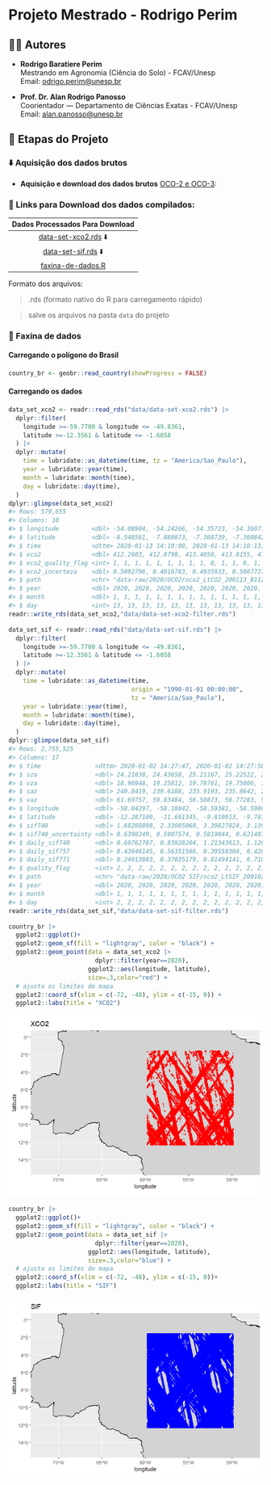 
<!-- README.md is generated from README.Rmd. Please edit that file -->

# Projeto Mestrado - Rodrigo Perim

## 👨‍🔬 Autores

- **Rodrigo Baratiere Perim**  
  Mestrando em Agronomia (Ciência do Solo) - FCAV/Unesp  
  Email: [odrigo.perim@unesp.br](mailto:rodrigo.perim@unesp.br)

- **Prof. Dr. Alan Rodrigo Panosso**  
  Coorientador — Departamento de Ciências Exatas - FCAV/Unesp  
  Email: <alan.panosso@unesp.br>

## 📁 Etapas do Projeto

### ⬇️ Aquisição dos dados brutos

- **Aquisição e download dos dados brutos** [OCO-2 e
  OCO-3](https://disc.gsfc.nasa.gov):

### 🔗 Links para Download dos dados compilados:

| Dados Processados Para Download |
|:--:|
| [data-set-xco2.rds](https://drive.google.com/file/d/1E6oYKw7WyBRcgLaiFlPP1-ZTXTG4QO-2/view?usp=sharing) ⬇️ |
| [data-set-sif.rds](https://drive.google.com/file/d/1Tvy4T2O3YwY9sQwvHnDD3sZWkoqvwZbw/view?usp=sharing) ⬇️ |
| [faxina-de-dados.R](https://raw.githubusercontent.com/arpanosso/projeto-mestrado-perim/refs/heads/master/data-raw/faxina-de-dados.R) |

Formato dos arquivos:

> .rds (formato nativo do R para carregamento rápido)

> salve os arquivos na pasta `data` do projeto

### 🧹 Faxina de dados

#### Carregando o polígono do Brasil

``` r
country_br <- geobr::read_country(showProgress = FALSE)
```

#### Carregando os dados

``` r
data_set_xco2 <- readr::read_rds("data/data-set-xco2.rds") |> 
  dplyr::filter(
    longitude >=-59.7700 & longitude <= -49.8361,
    latitude >=-12.3561 & latitude <= -1.6058
  ) |> 
  dplyr::mutate(
    time = lubridate::as_datetime(time, tz = "America/Sao_Paulo"),
    year = lubridate::year(time),
    month = lubridate::month(time),
    day = lubridate::day(time),
  ) 
dplyr::glimpse(data_set_xco2)
#> Rows: 579,655
#> Columns: 10
#> $ longitude         <dbl> -54.08904, -54.24266, -54.35723, -54.36071, -54.3601…
#> $ latitude          <dbl> -8.548561, -7.880873, -7.368739, -7.360842, -7.37159…
#> $ time              <dttm> 2020-01-13 14:10:00, 2020-01-13 14:10:13, 2020-01-1…
#> $ xco2              <dbl> 412.2603, 412.8798, 413.4058, 413.8155, 414.6043, 41…
#> $ xco2_quality_flag <int> 1, 1, 1, 1, 1, 1, 1, 1, 1, 0, 1, 1, 0, 1, 1, 1, 1, 1…
#> $ xco2_incerteza    <dbl> 0.5092796, 0.4916783, 0.4935933, 0.5007727, 0.514624…
#> $ path              <chr> "data-raw/2020/OCO2/oco2_LtCO2_200113_B11210Ar_24091…
#> $ year              <dbl> 2020, 2020, 2020, 2020, 2020, 2020, 2020, 2020, 2020…
#> $ month             <dbl> 1, 1, 1, 1, 1, 1, 1, 1, 1, 1, 1, 1, 1, 1, 1, 1, 1, 1…
#> $ day               <int> 13, 13, 13, 13, 13, 13, 13, 13, 13, 13, 13, 13, 13, …
readr::write_rds(data_set_xco2,"data/data-set-xco2-filter.rds")
```

``` r
data_set_sif <- readr::read_rds("data/data-set-sif.rds") |> 
  dplyr::filter(
    longitude >=-59.7700 & longitude <= -49.8361,
    latitude >=-12.3561 & latitude <= -1.6058
  ) |>  
  dplyr::mutate(
    time = lubridate::as_datetime(time, 
                                  origin = "1990-01-01 00:00:00",
                                  tz = "America/Sao_Paulo"),
    year = lubridate::year(time),
    month = lubridate::month(time),
    day = lubridate::day(time),
  )
dplyr::glimpse(data_set_sif)
#> Rows: 2,755,525
#> Columns: 17
#> $ time               <dttm> 2020-01-02 14:27:47, 2020-01-02 14:27:58, 2020-01-…
#> $ sza                <dbl> 24.21838, 24.43658, 25.21167, 25.22522, 25.20837, 2…
#> $ vza                <dbl> 18.96948, 19.25812, 19.79761, 19.75006, 19.91901, 1…
#> $ saz                <dbl> 240.8419, 239.6188, 235.9193, 235.8642, 235.9224, 2…
#> $ vaz                <dbl> 61.69757, 59.83484, 56.50873, 56.77283, 55.88147, 5…
#> $ longitude          <dbl> -58.04297, -58.18042, -58.59381, -58.59863, -58.597…
#> $ latitude           <dbl> -12.287109, -11.691345, -9.810913, -9.781616, -9.81…
#> $ sif740             <dbl> 1.68288898, 2.33085060, 3.39827824, 3.13973331, 1.7…
#> $ sif740_uncertainty <dbl> 0.6398249, 0.5907574, 0.5819044, 0.6214972, 0.57474…
#> $ daily_sif740       <dbl> 0.60762787, 0.83928204, 1.21343613, 1.12081718, 0.6…
#> $ daily_sif757       <dbl> 0.43646145, 0.56351566, 0.39550304, 0.42863560, 0.3…
#> $ daily_sif771       <dbl> 0.24913883, 0.37035179, 0.81494141, 0.71052551, 0.3…
#> $ quality_flag       <int> 2, 2, 2, 2, 2, 2, 2, 2, 2, 2, 2, 2, 2, 2, 2, 2, 2, …
#> $ path               <chr> "data-raw/2020/OCO2 SIF/oco2_LtSIF_200102_B11012Ar_…
#> $ year               <dbl> 2020, 2020, 2020, 2020, 2020, 2020, 2020, 2020, 202…
#> $ month              <dbl> 1, 1, 1, 1, 1, 1, 1, 1, 1, 1, 1, 1, 1, 1, 1, 1, 1, …
#> $ day                <int> 2, 2, 2, 2, 2, 2, 2, 2, 2, 2, 2, 2, 2, 2, 2, 2, 2, …
readr::write_rds(data_set_sif,"data/data-set-sif-filter.rds")
```

``` r
country_br |> 
  ggplot2::ggplot()+
  ggplot2::geom_sf(fill = "lightgray", color = "black") +
  ggplot2::geom_point(data = data_set_xco2 |> 
                        dplyr::filter(year==2020),
                      ggplot2::aes(longitude, latitude),
                      size=.3,color="red") +
  # ajusta os limites do mapa
  ggplot2::coord_sf(xlim = c(-72, -48), ylim = c(-15, 0)) +
  ggplot2::labs(title = "XCO2")
```

![](README_files/figure-gfm/unnamed-chunk-5-1.png)<!-- -->

``` r
country_br |> 
  ggplot2::ggplot()+
  ggplot2::geom_sf(fill = "lightgray", color = "black") +
  ggplot2::geom_point(data = data_set_sif |> 
                        dplyr::filter(year==2020),
                      ggplot2::aes(longitude, latitude),
                      size=.3,color="blue") +
  # ajusta os limites do mapa
  ggplot2::coord_sf(xlim = c(-72, -48), ylim = c(-15, 0))+
  ggplot2::labs(title = "SIF")
```

![](README_files/figure-gfm/unnamed-chunk-6-1.png)<!-- -->
